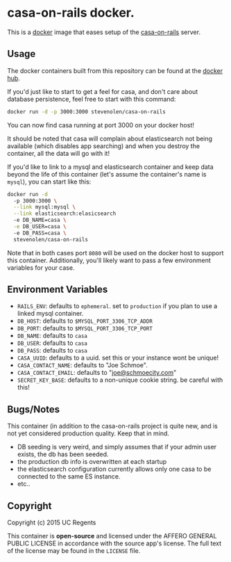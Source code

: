 # casa-on-rails docker.

This is a [docker](https://www.docker.io) image that eases setup of the [casa-on-rails](https://github.com/ucla/casa-on-rails) server.

## Usage

The docker containers built from this repository can be found at the [docker hub](https://registry.hub.docker.com/u/ohmage/base/).

If you'd just like to start to get a feel for casa, and don't care about database persistence, feel free to start with this command:

```bash
docker run -d -p 3000:3000 stevenolen/casa-on-rails
```

You can now find casa running at port 3000 on your docker host!

It should be noted that casa will complain about elasticsearch not being available (which disables app searching) and when you destroy the container, all the data will go with it!

If you'd like to link to a mysql and elasticsearch container and keep data beyond the life of this container (let's assume the container's name is `mysql`), you can start like this:

```bash
docker run -d 
  -p 3000:3000 \
  --link mysql:mysql \
  --link elasticsearch:elasicsearch
  -e DB_NAME=casa \
  -e DB_USER=casa \ 
  -e DB_PASS=casa \
  stevenolen/casa-on-rails
```

Note that in both cases port `8080` will be used on the docker host to support this container. Additionally, you'll likely want to pass a few environment variables for your case.

## Environment Variables

  * `RAILS_ENV`: defaults to `ephemeral`. set to `production` if you plan to use a linked mysql container.
  * `DB_HOST`: defaults to `$MYSQL_PORT_3306_TCP_ADDR`
  * `DB_PORT`: defaults to `$MYSQL_PORT_3306_TCP_PORT`
  * `DB_NAME`: defaults to `casa`
  * `DB_USER`: defaults to `casa`
  * `DB_PASS`: defaults to `casa`
  * `CASA_UUID`: defaults to a uuid. set this or your instance wont be unique!
  * `CASA_CONTACT_NAME`: defaults to "Joe Schmoe".
  * `CASA_CONTACT_EMAIL`: defaults to "joe@schmoecity.com"
  * `SECRET_KEY_BASE`: defaults to a non-unique cookie string. be careful with this!

## Bugs/Notes

This container (in addition to the casa-on-rails project is quite new, and is not yet considered production quality. Keep that in mind.

  * DB seeding is very weird, and simply assumes that if your admin user exists, the db has been seeded.
  * the production db info is overwritten at each startup
  * the elasticsearch configuration currently allows only one casa to be connected to the same ES instance.
  * etc..

## Copyright
Copyright (c) 2015 UC Regents

This container is **open-source** and licensed under the AFFERO GENERAL PUBLIC LICENSE in accordance with the source app's license. The full text of the license may be found in the `LICENSE` file.
